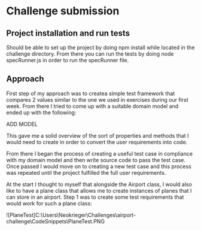 # Challenge submission

## Project installation and run tests

Should be able to set up the project by doing npm install while located in the challenge directory. From there you can run the tests by doing node specRunner.js in order to run the specRunner file.

## Approach

First step of my approach was to createa simple test framework that compares 2 values similar to the one we used in exercises during our first week. From there I tried to come up with a suitable domain model and ended up with the following:

ADD MODEL

This gave me a solid overview of the sort of properties and methods that I would need to create in order to convert the user requirements into code.

From there I began the process of creating a useful test case in compliance with my domain model and then write source code to pass the test case. Once passed I would move on to creating a new test case and this process was repeated until the project fulfilled the full user requirements.

At the start I thought to myself that alongside the Airport class, I would also like to have a plane class that allows me to create instances of planes that I can store in an airport. Step 1 was to create some test requirements that would work for such a plane class:

![PlaneTest]C:\Users\Neokrieger\Challenges\airport-challenge\CodeSnippets\PlaneTest.PNG